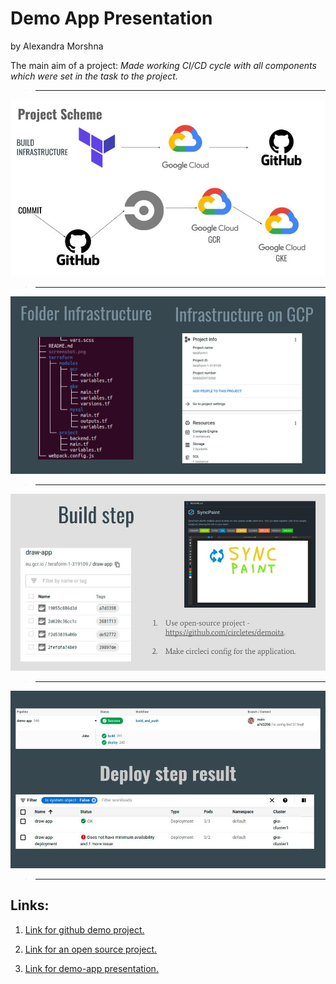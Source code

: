 # Demo App Presentation
by Alexandra Morshna

The main aim of a project: 
*Made working CI/CD cycle with all components which were set in the task to the project.*


> -----

![Image](https://github.com/a0morshna/demo-app-presentation/blob/main/slides/project-scheme.jpg)

> -----

![Image](https://github.com/a0morshna/demo-app-presentation/blob/main/slides/infrastructure.jpg)

> -----

![Image](https://github.com/a0morshna/demo-app-presentation/blob/main/slides/build-step.jpg)

> -----

![Image](https://github.com/a0morshna/demo-app-presentation/blob/main/slides/deploy-result.jpg)

> -----



##  Links: 
1. [Link for github demo project. ](https://github.com/a0morshna/demo-app)

2. [Link for an open source project. ](https://github.com/circletes/demoita)

3. [Link for demo-app presentation. ](https://github.com/a0morshna/demo-app-presentation/blob/main/Demo-Project.pdf)
